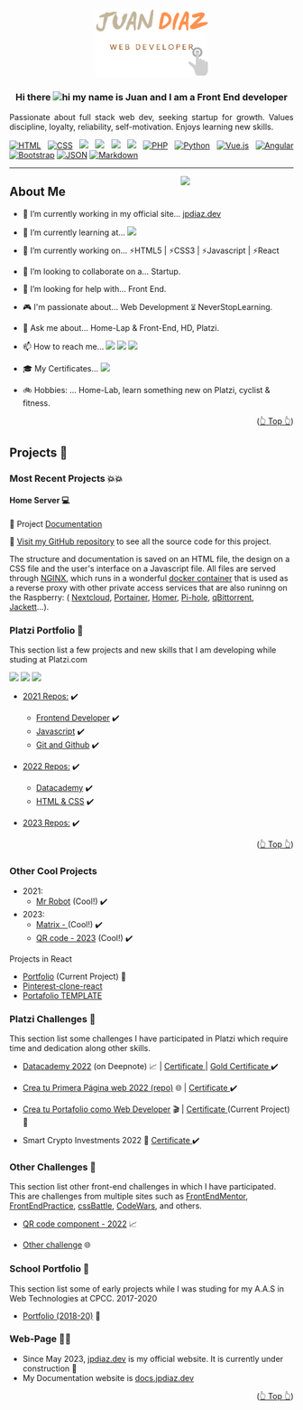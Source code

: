 <div id="top"></div>

<!--
[![Contributors][contributors-shield]][contributors-url]
[![Forks][forks-shield]][forks-url]
[![Stargazers][stars-shield]][stars-url]
[![Issues][issues-shield]][issues-url]
[![MIT License][license-shield]][license-url]
[![LinkedIn][linkedin-shield]][linkedin-url]
-->

<!-- Editor de README.md

https://pandao.github.io/editor.md/en.html
https://www.notion.so/GitHub-Tools-Edit-readme-a55ee707b3914b88b9a92a7a104b3b6c

 -->

<!-- PROJECT LOGO -->
<div align="center">
  <a href="https://github.com/JuanPabloDiaz?tab=repositories">
    <img src="images/logoNoBG_S.png"  width="200px" alt="Logo">
  </a>

<!-- # Hello 👋 -->

### Hi there <img src="https://user-images.githubusercontent.com/1303154/88677602-1635ba80-d120-11ea-84d8-d263ba5fc3c0.gif" width="28px" alt="hi"> my name is Juan and I am a Front End developer

<p align="justify">
Passionate about full stack web dev, seeking startup for growth. Values discipline, loyalty, reliability, self-motivation. Enjoys learning new skills.</p>
</div>

<!-- ### 🎯 Some technologies I use: -->

<div align="justify">

[![HTML](https://img.shields.io/badge/HTML5-E34F26?style=for-the-badge&logo=html5&logoColor=white)](https://www.w3schools.com/whatis/whatis_html.asp)
[![CSS](https://img.shields.io/badge/CSS3-1572B6?style=for-the-badge&logo=css3&logoColor=white)](https://www.w3schools.com/whatis/whatis_css.asp)
[![](https://img.shields.io/badge/JavaScript-323330?style=for-the-badge&logo=javascript&logoColor=F7DF1E)](https://www.w3schools.com/whatis/whatis_js.asp)
[![](https://img.shields.io/badge/Node.js-339933?style=for-the-badge&logo=nodedotjs&logoColor=white)](https://www.w3schools.com/nodejs/default.asp)
[![](https://img.shields.io/badge/React-20232A?style=for-the-badge&logo=react&logoColor=61DAFB)](https://www.w3schools.com/whatis/whatis_react.asp)
[![](https://img.shields.io/badge/Git-F05032?style=for-the-badge&logo=git&logoColor=white)](https://git-scm.com/docs)
[![PHP](https://img.shields.io/badge/PHP-777BB4?style=for-the-badge&logo=Php&logoColor=white)](https://www.w3schools.com/php/default.asp)
[![Python](https://img.shields.io/badge/Python-3776AB?style=for-the-badge&logo=Python&logoColor=ffca28)](https://www.w3schools.com/python/default.asp)
[![Vue.js](https://img.shields.io/badge/Vue-184D66?style=for-the-badge&logo=Vue.js&logoColor=4FC08D)](https://www.w3schools.com/whatis/whatis_vue.asp)
[![Angular](https://img.shields.io/badge/Angular-222?style=for-the-badge&logo=Angular&logoColor=DD0031)](https://www.w3schools.com/whatis/whatis_angularjs.asp)
[![Bootstrap](https://img.shields.io/badge/Bootstrap-2F2625?style=for-the-badge&logo=Bootstrap&logoColor=7952B3)](https://www.w3schools.com/whatis/whatis_bootstrap.asp)
[![JSON](https://img.shields.io/badge/Json-41454A?style=for-the-badge&logo=Json&logoColor=000)](https://www.w3schools.com/whatis/whatis_json.asp)
[![Markdown](https://img.shields.io/badge/Markdown-000?style=for-the-badge&logo=Markdown&logoColor=FEFEFE)](https://www.w3schools.com/whatis/whatis_json.asp)

</div>
<hr>

<img align='right' src="https://media4.giphy.com/media/vLpclx5lofmqnEswm0/giphy.gif?cid=ecf05e47gzy4xfa4dq1asdzb0xd7hp4w5g4tr178bgnwyw0f&rid=giphy.gif&ct=g" width="200">

## About Me

- 📱 I’m currently working in my official site... [jpdiaz.dev](https://jpdiaz.dev/)
- 🌱 I’m currently learning at... [![](https://img.shields.io/badge/Platzi-121f3d?style=for-the-badge&logo=Platzi&logoColor=98CA3F)](https://platzi.com/)

- 📆 I’m currently working on... ⚡HTML5 | ⚡CSS3 | ⚡Javascript | ⚡React
- 👯 I’m looking to collaborate on a... Startup.
- 🤔 I’m looking for help with... Front End.
- 🎮 I'm passionate about... Web Development ⏳︎ NeverStopLearning.
- 💬 Ask me about... Home-Lap & Front-End, HD, Platzi.
- 📫 How to reach me...
  [![](https://img.shields.io/badge/@1diazdev-fff?style=for-the-badge&logo=linkedin&logoColor=0A66C2)](https://www.linkedin.com/in/1diazdev/)
  [![](https://img.shields.io/badge/@1diazdev-fff?style=for-the-badge&logo=Twitter&logoColor=1DA1F2)](https://www.twitter.com/1diazdev)
  [![](https://img.shields.io/badge/Email-fff?style=for-the-badge&logo=Mail.Ru&logoColor=06B6D4)](mailto:juan.diaz93@hotmail.com)
- 🎓 My Certificates... [![](https://img.shields.io/badge/Platzi_Profile-121f3d?style=for-the-badge&logo=Platzi&logoColor=98CA3F)](https://platzi.com/p/DiazJuan/)

- 🚲 Hobbies: ... Home-Lab, learn something new on Platzi, cyclist & fitness.

<p align="right">(<a href="#top">👆 Top 👆</a>)</p>

  <!--
  icons...
  https://gist.github.com/rxaviers/7360908
  -->
  <!-- THE PROJECTS -->

## Projects 🚀

### Most Recent Projects 💥💥

#### Home Server 💻

💾 Project [Documentation](https://juanpablodiaz.github.io/SelfHosting-PiServer/)

:link: [Visit my GitHub repository](https://github.com/JuanPabloDiaz/SelfHosting-PiServer) to see all the source code for this project.

<p>
The structure and documentation is saved on an HTML file, the design on a CSS file and the user's interface on a Javascript file. All files are served through <a href="https://www.nginx.com/ " target="_blank " rel="noopener noreferrer ">NGINX</a>, which runs in a wonderful
<a href="https://github.com/linuxserver/docker-letsencrypt " target="_blank " rel="noopener noreferrer ">docker container</a> that is used as a reverse proxy with other
private access services that are also runinng on the Raspberry:
( <a href="https://nextcloud.com/ " target="_blank " rel="noopener noreferrer ">Nextcloud</a>, <a href="https://portainer.com " target="_blank " rel="noopener noreferrer ">Portainer</a>, <a href="https://hub.docker.com/r/b4bz/homer
" target="_blank " rel="noopener noreferrer ">Homer</a>, <a href="https://pi-hole.net/ " target="_blank " rel="noopener noreferrer ">Pi-hole</a>, <a href="https://github.com/linuxserver/docker-qbittorrent " target="_blank " rel="noopener
noreferrer ">qBittorrent</a>, <a href="https://fleet.linuxserver.io/image?name=linuxserver/jackett " target="_blank " rel="noopener noreferrer ">Jackett</a>…).
</p>

<!-- Platzi -->

### Platzi Portfolio 💼

This section list a few projects and new skills that I am developing while studing at Platzi.com

<!-- REPOS THAT I NEED TO FIX -->

![](https://img.shields.io/badge/Platzi_Repos-121f3d?style=for-the-badge&logo=Platzi&logoColor=98CA3F)
[![](https://img.shields.io/badge/2021-222?style=for-the-badge)](https://github.com/JuanPabloDiaz/platzi/tree/main/2021)
[![](https://img.shields.io/badge/2022-222?style=for-the-badge)](https://github.com/JuanPabloDiaz/platzi/tree/main/2022)

- [2021 Repos:](https://github.com/JuanPabloDiaz/platzi/tree/main/2021) ✔️
  - [Frontend Developer](https://github.com/JuanPabloDiaz/platzi/tree/main/2021/frontendDeveloper) ✔️
  - [Javascript](https://github.com/JuanPabloDiaz/platzi/tree/main/2021/jsBasico) ✔️
  - [Git and Github](https://github.com/JuanPabloDiaz/hyperblog) ✔️
- [2022 Repos:](https://github.com/JuanPabloDiaz/platzi/tree/main/2022) ✔️

  - [Datacademy](https://github.com/JuanPabloDiaz/platzi/tree/main/2022/datacademy) ✔️
  - [HTML & CSS](https://github.com/JuanPabloDiaz/platzi/tree/main/2022/definitivoHTMLyCSS) ✔️

- [2023 Repos:](https://github.com/JuanPabloDiaz/platzi/tree/main/2023) ✔️

<p align="right">(<a href="#top">👆 Top 👆</a>)</p>

### Other Cool Projects

- 2021:
  - [Mr Robot](https://juanpablodiaz.github.io/2021/mrRobot/) (Cool!) ✔️
- 2023:
  - [Matrix - ](https://juanpablodiaz.github.io/2023/matrix/) (Cool!) ✔️
  - [QR code - 2023](https://juanpablodiaz.github.io/2023/text2qr/) (Cool!) ✔️
      <!-- - [](https:///) -->
    <!-- Certificates of challenges -->

Projects in React

- [Portfolio](https://portfolio-react-template-juanpablodiaz.vercel.app/) (Current Project) 🚧
- [Pinterest-clone-react](https://pinterest-clone-react.vercel.app/)
- [Portafolio TEMPLATE](https://portfolio-react-youtube.vercel.app/)
  <!-- - [](https:///) -->

### Platzi Challenges 🎲

This section list some challenges I have participated in Platzi which require time and dedication along other skills.

- [Datacademy 2022](https://deepnote.com/workspace/juandiaz-7746519b-662c-4b7c-b97f-9577567b2970/project/Proyecto-Datacademy-b6457371-4e49-4f83-96ab-1232331cf711/%2FdataProyect%2Ftemplate_proyecto_datacademy.ipynb) (on Deepnote) 📈 | [Certificate ](https://platzi.com/p/DiazJuan/curso/2681-datacademy/diploma/detalle/) | [Gold Certificate ](https://platzi.com/p/DiazJuan/curso/3105-datacademy-proyecto-2022/diploma/detalle/) ✔️

- [Crea tu Primera Página web 2022 (repo)](https://github.com/JuanPabloDiaz/platzi/tree/main/2022/definitivoHTMLyCSS/web2022Challenges) 🌐 | [Certificate ](https://platzi.com/p/DiazJuan/curso/2940-primera-pagina-web-2022-diploma/diploma/detalle/) ✔️

- [Crea tu Portafolio como Web Developer](https://platzi.com/blog/portafolio-web-2022/) 🎬 | [Certificate ](#) (Current Project) 🚧

- Smart Crypto Investments 2022 📀 [Certificate ](https://platzi.com/p/DiazJuan/curso/2787-smart-crypto-investments/diploma/detalle/) ✔️

  <!-- - [](https:///) -->

  <!-- Certificates of challenges -->

### Other Challenges 🎪

This section list other front-end challenges in which I have participated. This are challenges from multiple sites such as [FrontEndMentor](http://frontendmentor.io/), [FrontEndPractice](https://www.frontendpractice.com/), [cssBattle](https://cssbattle.dev/), [CodeWars](https://www.codewars.com/), and others.

- [QR code component - 2022](https://github.com/JuanPabloDiaz/front-endMentor_challenges) 📈
- [Other challenge](#) 🌐

    <!-- SCHOOL PROJECTS -->

### School Portfolio 🏫

This section list some of early projects while I was studing for my A.A.S in Web Technologies at CPCC. 2017-2020

- [Portfolio (2018-20)](https://juanpablodiaz.github.io/) 🚧

<!-- LOS QUE TIENEN EL ✔️ ==> YA LOS REVISE & ESTA DECENTE -->

### Web-Page 🔰🌐

- Since May 2023, [jpdiaz.dev](https://jpdiaz.dev/) is my official website. It is currently under construction 🚧
- My Documentation website is [docs.jpdiaz.dev](https://docs.jpdiaz.dev/)

<!-- ### Others 🎭

```javascript
const JuanDiaz = {
  Root: "Bogota" | "Colombia",
  code: [Javascript, HTML, CSS, Python],
  tools: [React, Redux, Node, Storybook, Styled - Components, Jest, Docker],
  architecture: ["microservices", "event-driven", "design system pattern"],
  techCommunities: {
    Web: Platzi.com,
  },
  challenge: "I am doing the #100DaysOfCode challenge focused on Javascript",
};
``` -->

  <!-- Path: "Charlotte" | "NC", -->

<p align="right">(<a href="#top">👆 Top 👆</a>)</p>
